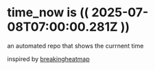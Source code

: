# time_now is (( 2025-07-08T07:00:00.281Z ))

an automated repo that shows the currnent time

inspired by [breakingheatmap](https://github.com/breakingheatmap/breakingheatmap)